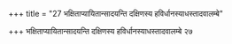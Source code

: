 +++
title = "27 भक्षिताप्यायितान्सादयन्ति दक्षिणस्य हविर्धानस्याधस्तादवालम्बे"

+++
भक्षिताप्यायितान्सादयन्ति दक्षिणस्य हविर्धानस्याधस्तादवालम्बे २७